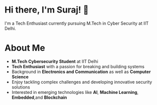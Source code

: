 # Hi there, I'm Suraj! 👋

I'm a Tech Enthusiast currently pursuing M.Tech in Cyber Security at IIT Delhi. 

# About Me
- **M.Tech Cybersecurity Student** at IIT Delhi
- **Tech Enthusiast** with a passion for breaking and building systems
- Background in **Electronics and Communication** as well as **Computer Science**
- Enjoy tackling complex challenges and developing innovative security solutions
- Interested in emerging technologies like **AI**, **Machine Learning**, **Embedded**,and **Blockchain**


